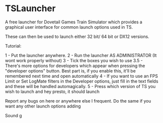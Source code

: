 # TSLauncher

A free launcher for Dovetail Games Train Simulator which provides a
graphical user interface for common launch options used in TS.

These can then be used to launch either 32 bit/ 64 bit or DX12 versions.

Tutorial:

1 - Put the launcher anywhere.
2 - Run the launcher AS ADMINISTRATOR (It wont work properly without)
3 - Tick the boxes you wish to use
3.5 - There's more options for developers which appear when pressing the "developer options" button. Best part is, if you enable this, it'll be remembered next time and open automatically
4 - If you want to use an FPS Limit or Set LogMate filters in the Developer options, just fill in the text fields and these will be handled automagically.
5 - Press which version of TS you wish to launch and hey presto, it should launch

Report any bugs on here or anywhere else I frequent.
Do the same if you want any other launch options adding

Sound g
